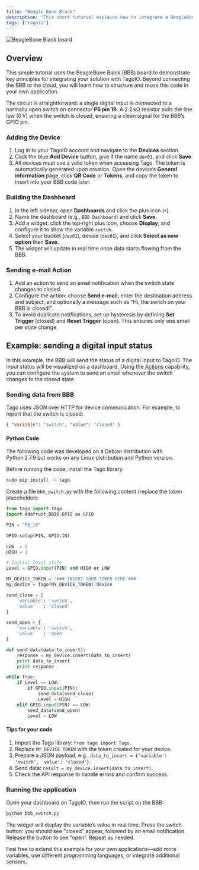 ```yaml
---
title: "Beagle Bone Black"
description: "This short tutorial explains how to integrate a BeagleBone Black (BBB) board with TagoIO, demonstrating how to send a digital input status to a dashboard and configure an Action to email when the switch closes."
tags: ["tagoio"]
---
```

![BeagleBone Black board](/docs_imagem/tagoio/beagle-bone-black-2.jpg)

## Overview
This simple tutorial uses the BeagleBone Black (BBB) board to demonstrate key principles for integrating your solution with TagoIO. Beyond connecting the BBB to the cloud, you will learn how to structure and reuse this code in your own application.

The circuit is straightforward: a single digital input is connected to a normally open switch on connector **P8 pin 19**. A 2.2 kΩ resistor pulls the line low (0 V) when the switch is closed, ensuring a clean signal for the BBB’s GPIO pin.

### Adding the Device
1. Log in to your TagoIO account and navigate to the **Devices** section.  
2. Click the blue **Add Device** button, give it the name `dev01`, and click **Save**.  
3. All devices must use a valid token when accessing Tago. The token is automatically generated upon creation. Open the device’s **General information** page, click **QR Code** or **Tokens**, and copy the token to insert into your BBB code later.

### Building the Dashboard
1. In the left sidebar, open **Dashboards** and click the plus icon (`+`).  
2. Name the dashboard (e.g., `BBB Dashboard`) and click **Save**.  
3. Add a widget: click the top‑right plus icon, choose **Display**, and configure it to show the variable `switch`.  
4. Select your bucket (`dev01`), device (`dev01`), and click **Select as new option** then **Save**.  
5. The widget will update in real time once data starts flowing from the BBB.

### Sending e‑mail Action
1. Add an action to send an email notification when the switch state changes to closed.  
2. Configure the action: choose **Send e‑mail**, enter the destination address and subject, and optionally a message such as “Hi, the switch on your BBB is closed!”.  
3. To avoid duplicate notifications, set up hysteresis by defining **Set Trigger** (closed) and **Reset Trigger** (open). This ensures only one email per state change.

## Example: sending a digital input status
In this example, the BBB will send the status of a digital input to TagoIO. The input status will be visualized on a dashboard. Using the [Actions](../actions/actions) capability, you can configure the system to send an email whenever the switch changes to the closed state.

### Sending data from BBB
Tago uses JSON over HTTP for device communication. For example, to report that the switch is closed:

```json
{ "variable": "switch", "value": "closed" }
```

#### Python Code

The following code was developed on a Debian distribution with Python 2.7.9 but works on any Linux distribution and Python version.

Before running the code, install the Tago library:

```bash
sudo pip install -U tago
```

Create a file `bbb_switch.py` with the following content (replace the token placeholder):

```python
from tago import Tago
import Adafruit_BBIO.GPIO as GPIO

PIN = "P8_19"

GPIO.setup(PIN, GPIO.IN)

LOW  = 0
HIGH = 1

# Initial level state
Level = GPIO.input(PIN) and HIGH or LOW

MY_DEVICE_TOKEN = '### INSERT YOUR TOKEN HERE ###'
my_device = Tago(MY_DEVICE_TOKEN).device

send_close = {
    'variable': 'switch',
    'value'   : 'closed'
}

send_open = {
    'variable': 'switch',
    'value'   : 'open'
}

def send_data(data_to_insert):
    response = my_device.insert(data_to_insert)
    print data_to_insert
    print response

while True:
    if Level == LOW:
        if GPIO.input(PIN):
            send_data(send_close)
            Level = HIGH
    elif GPIO.input(PIN) == LOW:
        send_data(send_open)
        Level = LOW
```

#### Tips for your code
1. Import the Tago library: `from tago import Tago`.  
2. Replace `MY_DEVICE_TOKEN` with the token created for your device.  
3. Prepare a JSON payload, e.g., `data_to_insert = {'variable': 'switch', 'value': 'closed'}`.  
4. Send data: `result = my_device.insert(data_to_insert)`.  
5. Check the API response to handle errors and confirm success.

### Running the application
Open your dashboard on TagoIO, then run the script on the BBB:

```bash
python bbb_switch.py
```

The widget will display the variable’s value in real time. Press the switch button: you should see “closed” appear, followed by an email notification. Release the button to see “open”. Repeat as needed.

Feel free to extend this example for your own applications—add more variables, use different programming languages, or integrate additional sensors.